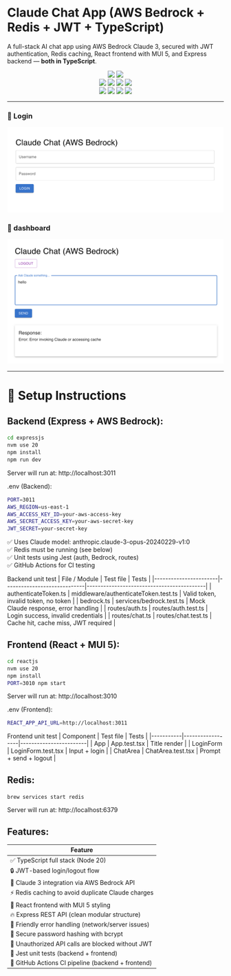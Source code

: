 # Claude Chat App (AWS Bedrock + Redis + JWT + TypeScript)

A full-stack AI chat app using AWS Bedrock Claude 3, secured with JWT authentication, Redis caching, React frontend with MUI 5, and Express backend — **both in TypeScript**.

<div align="center">
  <img src="https://img.shields.io/badge/react-%2320232a.svg?style=for-the-badge&logo=react&logoColor=%2361DAFB" />
  <img src="https://img.shields.io/badge/MUI-%230081CB.svg?style=for-the-badge&logo=mui&logoColor=white" />
</div>
<div align="center">
  <img src="https://img.shields.io/badge/node.js-6DA55F?style=for-the-badge&logo=node.js&logoColor=white" />
  <img src="https://img.shields.io/badge/express-%23404d59.svg?style=for-the-badge&logo=express&logoColor=white" />
  <img src="https://img.shields.io/badge/aws-bedrock-orange?style=for-the-badge&logo=amazonaws&logoColor=white" />
  <img src="https://img.shields.io/badge/redis-%23DD0031.svg?style=for-the-badge&logo=redis&logoColor=white" />
</div>
<div align="center">
  <img src="https://img.shields.io/badge/typescript-%23007ACC.svg?style=for-the-badge&logo=typescript&logoColor=white" />
  <img src="https://img.shields.io/badge/-jest-%23C21325?style=for-the-badge&logo=jest&logoColor=white" />
  <img src="https://img.shields.io/badge/JWT-black?style=for-the-badge&logo=JSON%20web%20tokens" />
  <img src="https://img.shields.io/badge/github%20actions-%232671E5.svg?style=for-the-badge&logo=githubactions&logoColor=white" />
</div>

---
### 🔐 Login
<img src="./login.png" />

### 🤖 dashboard
<img src="./dashboard.png" />

---

# 🚀 Setup Instructions

## Backend (Express + AWS Bedrock): 

```bash
cd expressjs
nvm use 20
npm install
npm run dev
```

Server will run at:
http://localhost:3011

.env (Backend): 
```bash
PORT=3011
AWS_REGION=us-east-1
AWS_ACCESS_KEY_ID=your-aws-access-key
AWS_SECRET_ACCESS_KEY=your-aws-secret-key
JWT_SECRET=your-secret-key
```
✅ Uses Claude model: anthropic.claude-3-opus-20240229-v1:0    
✅ Redis must be running (see below)  
✅ Unit tests using Jest (auth, Bedrock, routes)  
✅ GitHub Actions for CI testing  

Backend unit test
| File / Module         | Test file                    | Tests                                     |
|-----------------------|-----------------------------|-------------------------------------------|
| authenticateToken.ts  | middleware/authenticateToken.test.ts | Valid token, invalid token, no token |
| bedrock.ts            | services/bedrock.test.ts    | Mock Claude response, error handling      |
| routes/auth.ts        | routes/auth.test.ts         | Login success, invalid credentials        |
| routes/chat.ts        | routes/chat.test.ts         | Cache hit, cache miss, JWT required       |



## Frontend (React + MUI 5): 
```bash
cd reactjs
nvm use 20
npm install
PORT=3010 npm start
```

Server will run at:
http://localhost:3010

.env (Frontend): 
```bash
REACT_APP_API_URL=http://localhost:3011
```

Frontend unit test
| Component | Test file         | Tests                  |
|-----------|------------------|------------------------|
| App       | App.test.tsx     | Title render           |
| LoginForm | LoginForm.test.tsx | Input + login        |
| ChatArea  | ChatArea.test.tsx  | Prompt + send + logout |

## Redis:  
`brew services start redis`

Server will run at:
http://localhost:6379

## Features:  

| Feature |
|---------|
| ✅ TypeScript full stack (Node 20) |
| 🔒 JWT-based login/logout flow |
| 🤖 Claude 3 integration via AWS Bedrock API |
| ⚡ Redis caching to avoid duplicate Claude charges |
| 💎 React frontend with MUI 5 styling |
| 🔥 Express REST API (clean modular structure) |
| 🧠 Friendly error handling (network/server issues) |
| 🔑 Secure password hashing with bcrypt |
| 🚫 Unauthorized API calls are blocked without JWT |
| 🧪 Jest unit tests (backend + frontend) |
| 🤖 GitHub Actions CI pipeline (backend + frontend) |





